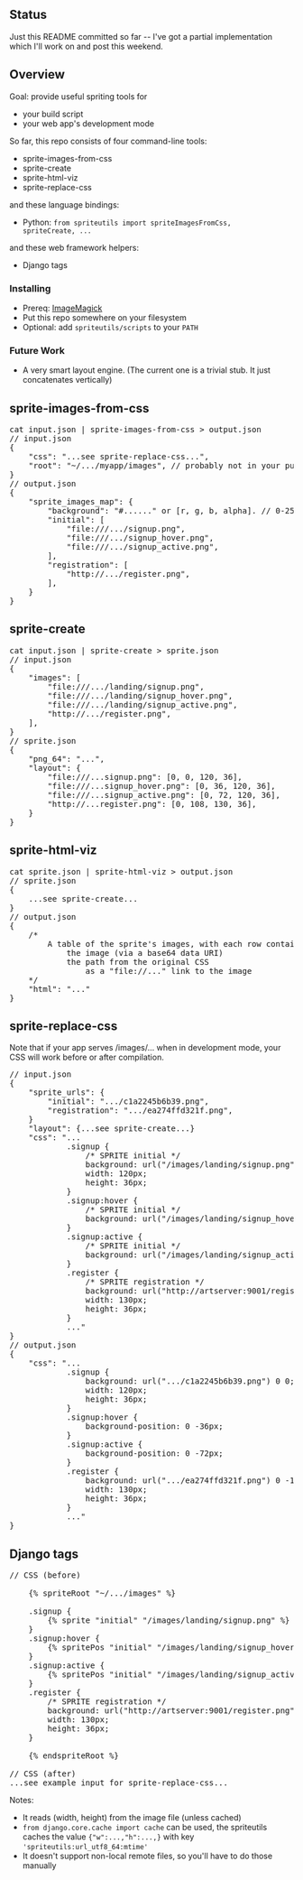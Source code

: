
## Status

Just this README committed so far -- I've got a partial implementation which I'll work on and post this weekend.

## Overview

Goal: provide useful spriting tools for

* your build script
* your web app's development mode

So far, this repo consists of four command-line tools:

* sprite-images-from-css
* sprite-create
* sprite-html-viz
* sprite-replace-css

and these language bindings:

* Python: <code>from spriteutils import spriteImagesFromCss, spriteCreate, ...</code>

and these web framework helpers:

* Django tags

### Installing

* Prereq: [ImageMagick](http://www.imagemagick.org/script/index.php)
* Put this repo somewhere on your filesystem
* Optional: add <code>spriteutils/scripts</code> to your <code>PATH</code>

### Future Work

* A very smart layout engine. (The current one is a trivial stub. It just concatenates vertically)

## sprite-images-from-css

<pre>cat input.json | sprite-images-from-css > output.json
// input.json
{
    "css": "...see sprite-replace-css...",
    "root": "~/.../myapp/images", // probably not in your public static folder
}
// output.json
{
    "sprite_images_map": {
        "background": "#......" or [r, g, b, alpha]. // 0-255
        "initial": [
            "file:///.../signup.png",
            "file:///.../signup_hover.png",
            "file:///.../signup_active.png",
        ],
        "registration": [
            "http://.../register.png",
        ],
    }
}</pre>

## sprite-create

<pre>cat input.json | sprite-create > sprite.json
// input.json
{
    "images": [
        "file:///.../landing/signup.png",
        "file:///.../landing/signup_hover.png",
        "file:///.../landing/signup_active.png",
        "http://.../register.png",
    ],
}
// sprite.json
{
    "png_64": "...",
    "layout": {
        "file:///...signup.png": [0, 0, 120, 36],
        "file:///...signup_hover.png": [0, 36, 120, 36],
        "file:///...signup_active.png": [0, 72, 120, 36],
        "http://...register.png": [0, 108, 130, 36],
    }
}</pre>

## sprite-html-viz

<pre>cat sprite.json | sprite-html-viz > output.json
// sprite.json
{
    ...see sprite-create...
}
// output.json
{
    /*
        A table of the sprite's images, with each row containing:
            the image (via a base64 data URI)
            the path from the original CSS
                as a "file://..." link to the image
    */
    "html": "..."
}</pre>


## sprite-replace-css

Note that if your app serves /images/... when in development mode, your CSS will work before or after compilation.

<pre>// input.json
{
    "sprite_urls": {
        "initial": ".../c1a2245b6b39.png",
        "registration": ".../ea274ffd321f.png",
    }
    "layout": {...see sprite-create...}
    "css": "...
            .signup {
                /* SPRITE initial */
                background: url("/images/landing/signup.png");
                width: 120px;
                height: 36px;
            }
            .signup:hover {
                /* SPRITE initial */
                background: url("/images/landing/signup_hover.png");
            }
            .signup:active {
                /* SPRITE initial */
                background: url("/images/landing/signup_active.png");
            }
            .register {
                /* SPRITE registration */
                background: url("http://artserver:9001/register.png");
                width: 130px;
                height: 36px;
            }
            ..."
}
// output.json
{
    "css": "...
            .signup {
                background: url(".../c1a2245b6b39.png") 0 0;
                width: 120px;
                height: 36px;
            }
            .signup:hover {
                background-position: 0 -36px;
            }
            .signup:active {
                background-position: 0 -72px;
            }
            .register {
                background: url(".../ea274ffd321f.png") 0 -108px;
                width: 130px;
                height: 36px;
            }
            ..."
}</pre>


## Django tags

<pre>// CSS (before)
    
    {% spriteRoot "~/.../images" %}
    
    .signup {
        {% sprite "initial" "/images/landing/signup.png" %}
    }
    .signup:hover {
        {% spritePos "initial" "/images/landing/signup_hover.png" %}
    }
    .signup:active {
        {% spritePos "initial" "/images/landing/signup_active.png" %}
    }
    .register {
        /* SPRITE registration */
        background: url("http://artserver:9001/register.png");
        width: 130px;
        height: 36px;
    }
    
    {% endspriteRoot %}

// CSS (after)
...see example input for sprite-replace-css...</pre>

Notes:

* It reads (width, height) from the image file (unless cached)
* <code>from django.core.cache import cache</code> can be used, the spriteutils caches the value <code>{"w":...,"h":...,}</code> with key <code>'spriteutils:url\_utf8\_64:mtime'</code>
* It doesn't support non-local remote files, so you'll have to do those manually



